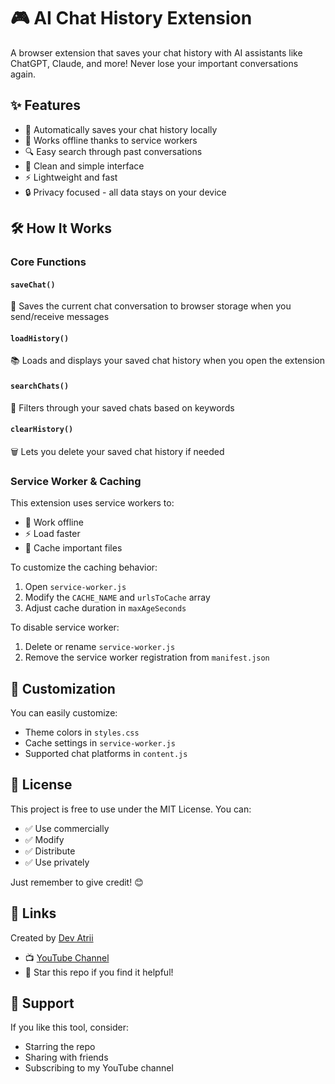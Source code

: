 # 🎮 AI Chat History Extension

A browser extension that saves your chat history with AI assistants like ChatGPT, Claude, and more! Never lose your important conversations again.

## ✨ Features

- 💾 Automatically saves your chat history locally
- 🔄 Works offline thanks to service workers
- 🔍 Easy search through past conversations
- 🎨 Clean and simple interface
- ⚡ Lightweight and fast
- 🔒 Privacy focused - all data stays on your device

## 🛠️ How It Works

### Core Functions

#### `saveChat()`
📝 Saves the current chat conversation to browser storage when you send/receive messages

#### `loadHistory()`
📚 Loads and displays your saved chat history when you open the extension

#### `searchChats()`
🔎 Filters through your saved chats based on keywords

#### `clearHistory()`
🗑️ Lets you delete your saved chat history if needed

### Service Worker & Caching

This extension uses service workers to:
- 🔄 Work offline
- ⚡ Load faster
- 💾 Cache important files

To customize the caching behavior:
1. Open `service-worker.js`
2. Modify the `CACHE_NAME` and `urlsToCache` array
3. Adjust cache duration in `maxAgeSeconds`

To disable service worker:
1. Delete or rename `service-worker.js`
2. Remove the service worker registration from `manifest.json`

## 🎨 Customization

You can easily customize:
- Theme colors in `styles.css`
- Cache settings in `service-worker.js`
- Supported chat platforms in `content.js`

## 📝 License

This project is free to use under the MIT License. You can:
- ✅ Use commercially
- ✅ Modify
- ✅ Distribute
- ✅ Use privately

Just remember to give credit! 😊

## 🔗 Links

Created by [Dev Atrii](https://atrii.dev)
- 📺 [YouTube Channel](https://youtube.com/YourChannel)
- 🌟 Star this repo if you find it helpful!

## 💝 Support

If you like this tool, consider:
- Starring the repo
- Sharing with friends
- Subscribing to my YouTube channel
